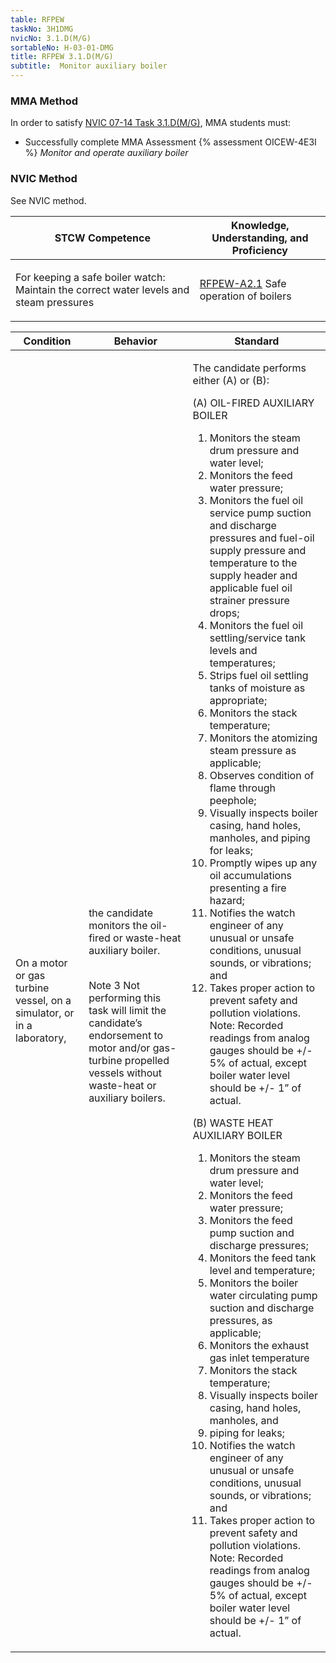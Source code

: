 ```yaml
---
table: RFPEW
taskNo: 3H1DMG
nvicNo: 3.1.D(M/G) 
sortableNo: H-03-01-DMG
title: RFPEW 3.1.D(M/G) 
subtitle:  Monitor auxiliary boiler
---
```



### MMA Method

In order to satisfy  [NVIC 07-14  Task  3.1.D(M/G)]({{site.baseurl}}/assets/images/nvic-07-14.pdf), MMA students must:

* Successfully complete MMA Assessment {% assessment OICEW-4E3I %} *Monitor and operate auxiliary boiler*


### NVIC Method

<a onclick="togglevisibility('nvic_methods')" >See NVIC method.</a>

<div id='nvic_methods' class='hide'>

<table>
<thead>
<tr>
<th class='forty'> STCW Competence </th>
<th class='sixty'> Knowledge, Understanding, and Proficiency </th>
</tr>
</thead>




<tbody>
<tr><td markdown='1'>

For keeping a safe boiler watch: Maintain the correct water levels and steam pressures

</td><td markdown='1'>

[RFPEW-A2.1]({{site.baseurl}}/tables/34.html#RFPEW-A2.1) Safe operation of boilers

</td></tr>


</tbody>
</table>


<table>
<thead>
<tr><th class='twenty'>  Condition </th><th class='twenty'> Behavior </th><th  class='sixty'>Standard </th></tr>
</thead>
<tbody >



<tr><td markdown='1'>

On a motor or gas turbine vessel, on a simulator, or in a laboratory,

</td><td markdown='1'>

the candidate monitors the oil-fired or waste-heat auxiliary boiler.

<br>

<div class="tooltip">Note 3
<span class="tooltiptext">
Not performing this task will limit the candidate’s endorsement to motor and/or gas-turbine propelled vessels without waste-heat or auxiliary boilers. 
</span>
</div>


</td><td markdown='1'>

The candidate performs either (A) or (B): 

(A) OIL-FIRED AUXILIARY BOILER

1. Monitors the steam drum pressure and water level;
2. Monitors the feed water pressure;
3. Monitors the fuel oil service pump suction and discharge pressures and fuel-oil supply pressure and temperature to the supply header and applicable fuel oil strainer pressure drops;
4. Monitors the fuel oil settling/service tank levels and temperatures;
5. Strips fuel oil settling tanks of moisture as appropriate;
6. Monitors the stack temperature;
7. Monitors the atomizing steam pressure as applicable;
8. Observes condition of flame through peephole;
9. Visually inspects boiler casing, hand holes, manholes, and piping for leaks;
10. Promptly wipes up any oil accumulations presenting a fire hazard;
11. Notifies the watch engineer of any unusual or unsafe conditions, unusual sounds, or vibrations; and
12. Takes proper action to prevent safety and pollution violations. Note: Recorded readings from analog gauges should be +/- 5% of actual, except boiler water level should be +/- 1” of actual. 

(B) WASTE HEAT AUXILIARY BOILER

1. Monitors the steam drum pressure and water level;
2. Monitors the feed water pressure;
3. Monitors the feed pump suction and discharge pressures;
4. Monitors the feed tank level and temperature;
5. Monitors the boiler water circulating pump suction and discharge pressures, as applicable;
6. Monitors the exhaust gas inlet temperature
7. Monitors the stack temperature;
8. Visually inspects boiler casing, hand holes, manholes, and
9. piping for leaks;
10. Notifies the watch engineer of any unusual or unsafe conditions, unusual sounds, or vibrations; and
11. Takes proper action to prevent safety and pollution violations. Note: Recorded readings from analog gauges should be +/- 5% of actual, except boiler water level should be +/- 1” of actual.

</td></tr>
</tbody>
</table>
</div>
